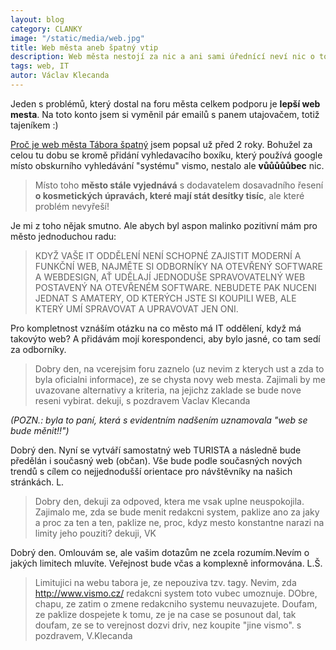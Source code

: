 ```yaml
---
layout: blog
category: CLANKY
image: "/static/media/web.jpg"
title: Web města aneb špatný vtip
description: Web města nestojí za nic a ani sami úřednící neví nic o tom, jak to změnit
tags: web, IT
autor: Václav Klecanda
---
```


Jeden s problémů, který dostal na foru města celkem podporu je __lepší web mesta__.
Na toto konto jsem si vyměnil pár emailů s panem utajovačem, totiž tajeníkem :)

[Proč je web města Tábora špatný](http://www.taborjinak.cz/index.php/v-mediich/23-clanky/219-proc-je-web-mesta-tabora-spatny) jsem popsal už před 2 roky.
Bohužel za celou tu dobu se kromě přidání vyhledavacího boxíku, který používá google místo obskurního vyhledávání "systému" vismo, nestalo ale __vůůůůůbec__ nic.

> Místo toho __město stále vyjednává__ s dodavatelem dosavadního řesení __o kosmetických úpravách, které mají stát desítky tisíc__, ale které problém nevyřeší!

Je mi z toho nějak smutno. Ale abych byl aspon malinko pozitivní mám pro město jednoduchou radu:

> KDYŽ VAŠE IT ODDĚLENÍ NENÍ SCHOPNÉ ZAJISTIT MODERNÍ A FUNKČNÍ WEB,
NAJMĚTE SI ODBORNÍKY NA OTEVŘENÝ SOFTWARE A WEBDESIGN,
AŤ UDĚLAJÍ JEDNODUŠE SPRAVOVATELNÝ WEB POSTAVENÝ NA OTEVŘENÉM SOFTWARE.
NEBUDETE PAK NUCENI JEDNAT S AMATERY, OD KTERÝCH JSTE SI KOUPILI WEB,
ALE KTERÝ UMÍ SPRAVOVAT A UPRAVOVAT JEN ONI.

Pro kompletnost vznáším otázku na co město má IT oddělení, když má takovýto web?
A přidávám mojí korespondenci, aby bylo jasné, co tam sedí za odborníky.

> Dobry den,
na vcerejsim foru zaznelo (uz nevim z kterych ust a zda to byla
oficialni informace), ze se chysta novy web mesta.
Zajimali by me uvazovane alternativy a kriteria, na jejichz zaklade se
bude nove reseni vybirat.
dekuji, s pozdravem Vaclav Klecanda

*(POZN.: byla to paní, která s evidentním nadšením uznamovala "web se bude měnit!!")*

Dobrý den.
Nyní se vytváří samostatný web TURISTA a následně bude předělán i
současný web (občan). Vše bude podle současných nových trendů s cílem
co nejjednodušší orientace pro návštěvníky na našich stránkách.
L.

> Dobry den,
dekuji za odpoved, ktera me vsak uplne neuspokojila. Zajimalo me, zda
se bude menit redakcni system, paklize ano za jaky a proc za ten a
ten, paklize ne, proc, kdyz mesto konstantne narazi na limity jeho
pouziti?
dekuji, VK

Dobrý den.
Omlouvám se, ale vašim dotazům ne zcela rozumím.Nevím o jakých
limitech mluvíte. Veřejnost bude včas a komplexně informována.
L.Š.

> Limitujici na webu tabora je, ze nepouziva tzv. tagy. Nevim, zda
http://www.vismo.cz/ redakcni system toto vubec umoznuje.
DObre, chapu, ze zatim o zmene redakcniho systemu neuvazujete. Doufam,
ze paklize dospejete k tomu, ze je na case se posunout dal, tak
doufam, ze se to verejnost dozvi driv, nez koupite "jine vismo".
s pozdravem, V.Klecanda
